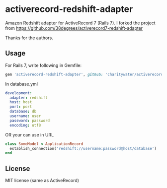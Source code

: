 activerecord-redshift-adapter
==============================

Amazon Redshift adapter for ActiveRecord 7 (Rails 7).
I forked the project from https://github.com/38degrees/activerecord7-redshift-adapter

Thanks for the authors.

Usage
-------------------

For Rails 7, write following in Gemfile:

```ruby
gem 'activerecord-redshift-adapter', github: 'charitywater/activerecord-redshift-adapter'
```

In database.yml

```YAML
development:
  adapter: redshift
  host: host
  port: port
  database: db
  username: user
  password: password
  encoding: utf8
```

OR your can use in URL
```ruby
class SomeModel < ApplicationRecord
  establish_connection('redshift://username:password@host/database')
end
```

License
---------

MIT license (same as ActiveRecord)
